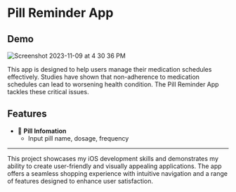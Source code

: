 # Pill Reminder App

## Demo

![Screenshot 2023-11-09 at 4 30 36 PM](https://github.com/slee98/Pill-Reminder/assets/74482315/6e595989-e6e1-4f59-a09e-cd0830093392)

This app is designed to help users manage their medication schedules effectively. Studies have shown that non-adherence to medication schedules can lead to worsening health condition.
The Pill Reminder App tackles these critical issues. 

## Features

- 💊 **Pill Infomation**
  - Input pill name, dosage, frequency

---

This project showcases my iOS development skills and demonstrates my ability to create user-friendly and visually appealing applications. The app offers a seamless shopping experience with intuitive navigation and a range of features designed to enhance user satisfaction.
